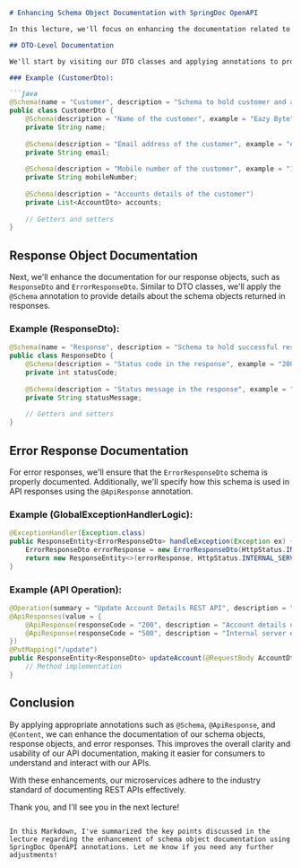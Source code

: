 ```markdown
# Enhancing Schema Object Documentation with SpringDoc OpenAPI

In this lecture, we'll focus on enhancing the documentation related to our schema objects, such as DTO classes. By using specific annotations, we can improve the clarity and usability of our documentation.

## DTO-Level Documentation

We'll start by visiting our DTO classes and applying annotations to provide more meaningful information about the schema objects they represent. This includes specifying a name, description, and example data for each field within the DTO.

### Example (CustomerDto):

```java
@Schema(name = "Customer", description = "Schema to hold customer and account information")
public class CustomerDto {
    @Schema(description = "Name of the customer", example = "Eazy Byte")
    private String name;
    
    @Schema(description = "Email address of the customer", example = "example@email.com")
    private String email;
    
    @Schema(description = "Mobile number of the customer", example = "1234567890")
    private String mobileNumber;
    
    @Schema(description = "Accounts details of the customer")
    private List<AccountDto> accounts;
    
    // Getters and setters
}
```

## Response Object Documentation

Next, we'll enhance the documentation for our response objects, such as `ResponseDto` and `ErrorResponseDto`. Similar to DTO classes, we'll apply the `@Schema` annotation to provide details about the schema objects returned in responses.

### Example (ResponseDto):

```java
@Schema(name = "Response", description = "Schema to hold successful response information")
public class ResponseDto {
    @Schema(description = "Status code in the response", example = "200")
    private int statusCode;
    
    @Schema(description = "Status message in the response", example = "Request processed successfully")
    private String statusMessage;
    
    // Getters and setters
}
```

## Error Response Documentation

For error responses, we'll ensure that the `ErrorResponseDto` schema is properly documented. Additionally, we'll specify how this schema is used in API responses using the `@ApiResponse` annotation.

### Example (GlobalExceptionHandlerLogic):

```java
@ExceptionHandler(Exception.class)
public ResponseEntity<ErrorResponseDto> handleException(Exception ex) {
    ErrorResponseDto errorResponse = new ErrorResponseDto(HttpStatus.INTERNAL_SERVER_ERROR.value(), ex.getMessage());
    return new ResponseEntity<>(errorResponse, HttpStatus.INTERNAL_SERVER_ERROR);
}
```

### Example (API Operation):

```java
@Operation(summary = "Update Account Details REST API", description = "REST API to update account details")
@ApiResponses(value = {
    @ApiResponse(responseCode = "200", description = "Account details updated successfully"),
    @ApiResponse(responseCode = "500", description = "Internal server error", content = @Content(schema = @Schema(implementation = ErrorResponseDto.class)))
})
@PutMapping("/update")
public ResponseEntity<ResponseDto> updateAccount(@RequestBody AccountDto accountDto) {
    // Method implementation
}
```

## Conclusion

By applying appropriate annotations such as `@Schema`, `@ApiResponse`, and `@Content`, we can enhance the documentation of our schema objects, response objects, and error responses. This improves the overall clarity and usability of our API documentation, making it easier for consumers to understand and interact with our APIs.

With these enhancements, our microservices adhere to the industry standard of documenting REST APIs effectively.

Thank you, and I'll see you in the next lecture!
```

In this Markdown, I've summarized the key points discussed in the lecture regarding the enhancement of schema object documentation using SpringDoc OpenAPI annotations. Let me know if you need any further adjustments!